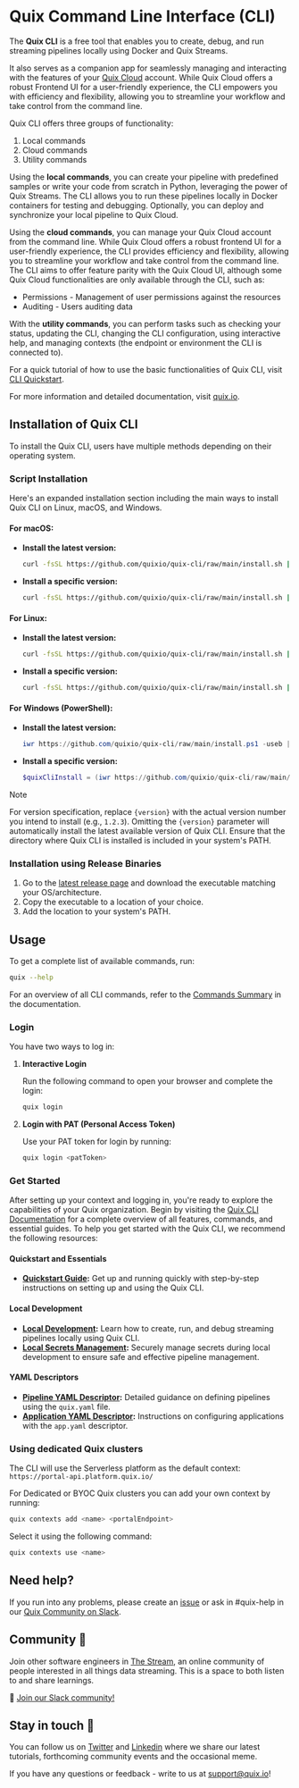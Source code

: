 # Quix Command Line Interface (CLI)

The **Quix CLI** is a free tool that enables you to create, debug, and run streaming pipelines locally using Docker and Quix Streams. 

It also serves as a companion app for seamlessly managing and interacting with the features of your [Quix Cloud](https://quix.io/docs/quix-cloud/overview.md) account. While Quix Cloud offers a robust Frontend UI for a user-friendly experience, the CLI empowers you with efficiency and flexibility, allowing you to streamline your workflow and take control from the command line.

Quix CLI offers three groups of functionality:

1. Local commands
2. Cloud commands
3. Utility commands

Using the **local commands**, you can create your pipeline with predefined samples or write your code from scratch in Python, leveraging the power of Quix Streams. The CLI allows you to run these pipelines locally in Docker containers for testing and debugging. Optionally, you can deploy and synchronize your local pipeline to Quix Cloud.

Using the **cloud commands**, you can manage your Quix Cloud account from the command line. While Quix Cloud offers a robust frontend UI for a user-friendly experience, the CLI provides efficiency and flexibility, allowing you to streamline your workflow and take control from the command line. The CLI aims to offer feature parity with the Quix Cloud UI, although some Quix Cloud functionalities are only available through the CLI, such as:

* Permissions - Management of user permissions against the resources
* Auditing - Users auditing data

With the **utility commands**, you can perform tasks such as checking your status, updating the CLI, changing the CLI configuration, using interactive help, and managing contexts (the endpoint or environment the CLI is connected to).

For a quick tutorial of how to use the basic functionalities of Quix CLI, visit [CLI Quickstart](https://www.quix.io/).

For more information and detailed documentation, visit [quix.io](https://www.quix.io/docs).


## Installation of Quix CLI

To install the Quix CLI, users have multiple methods depending on their operating system.

### Script Installation

Here's an expanded installation section including the main ways to install Quix CLI on Linux, macOS, and Windows.

#### For macOS:

- **Install the latest version:**

  ```bash
  curl -fsSL https://github.com/quixio/quix-cli/raw/main/install.sh | bash
  ```
  
- **Install a specific version:**

  ```bash
  curl -fsSL https://github.com/quixio/quix-cli/raw/main/install.sh | bash -s -- -v={version}
  ```

#### For Linux:

- **Install the latest version:**

    ```bash
    curl -fsSL https://github.com/quixio/quix-cli/raw/main/install.sh | bash
    ```
    
- **Install a specific version:**

    ```bash
    curl -fsSL https://github.com/quixio/quix-cli/raw/main/install.sh | bash -s -- -v={version}
    ```

#### For Windows (PowerShell):

- **Install the latest version:**

  ```powershell
  iwr https://github.com/quixio/quix-cli/raw/main/install.ps1 -useb | iex
  ```
  
- **Install a specific version:**

  ```powershell
  $quixCliInstall = (iwr https://github.com/quixio/quix-cli/raw/main/install.ps1 -useb).Content; $version="{version}"; iex "$quixCliInstall"
  ```

> [!NOTE]
> For version specification, replace `{version}` with the actual version number you intend to install (e.g., `1.2.3`). Omitting the `{version}` parameter will automatically install the latest available version of Quix CLI. Ensure that the directory where Quix CLI is installed is included in your system's PATH.

### Installation using Release Binaries

1. Go to the [latest release page](https://github.com/quixio/quix-cli/releases/latest) and download the executable matching your OS/architecture.
2. Copy the executable to a location of your choice.
3. Add the location to your system's PATH.


## Usage

To get a complete list of available commands, run:  
```bash
quix --help
```

For an overview of all CLI commands, refer to the [Commands Summary](https://quix.io/docs/cli-commands-summary.md) in the documentation.

### Login

You have two ways to log in:

1. **Interactive Login**

   Run the following command to open your browser and complete the login:

   ```bash
   quix login
   ```

2. **Login with PAT (Personal Access Token)**

   Use your PAT token for login by running:

   ```bash
   quix login <patToken>
   ```

### Get Started

After setting up your context and logging in, you're ready to explore the capabilities of your Quix organization. Begin by visiting the [Quix CLI Documentation](https://quix.io/docs/quix-cli/overview.html) for a complete overview of all features, commands, and essential guides. To help you get started with the Quix CLI, we recommend the following resources:

#### Quickstart and Essentials

- **[Quickstart Guide](https://quix.io/docs/quix-cli/cli-quickstart.html):** Get up and running quickly with step-by-step instructions on setting up and using the Quix CLI.

#### Local Development

- **[Local Development](https://quix.io/docs/quix-cli/cli-local-debug.html):** Learn how to create, run, and debug streaming pipelines locally using Quix CLI.
- **[Local Secrets Management](https://quix.io/docs/quix-cli/cli-local-secrets.html):** Securely manage secrets during local development to ensure safe and effective pipeline management.

#### YAML Descriptors

- **[Pipeline YAML Descriptor](https://quix.io/docs/quix-cli/yaml-reference/pipeline-descriptor.html):** Detailed guidance on defining pipelines using the `quix.yaml` file.
- **[Application YAML Descriptor](https://quix.io/docs/quix-cli/yaml-reference/app-descriptor.html):** Instructions on configuring applications with the `app.yaml` descriptor.

### Using dedicated Quix clusters

The CLI will use the Serverless platform as the default context: `https://portal-api.platform.quix.io/`

For Dedicated or BYOC Quix clusters you can add your own context by running: 
```bash 
quix contexts add <name> <portalEndpoint>
```
 
Select it using the following command:
```bash
quix contexts use <name>
```

## Need help?

If you run into any problems, please create an [issue](https://github.com/quixio/quix-cli/issues) or ask in #quix-help in our [Quix Community on Slack](https://quix.io/slack-invite).  

## Community 👭

Join other software engineers in [The Stream](https://quix.io/slack-invite), an online community of people interested in all things data streaming. This is a space to both listen to and share learnings.

🙌  [Join our Slack community!](https://quix.io/slack-invite)

## Stay in touch 👋

You can follow us on [Twitter](https://twitter.com/quix_io) and [Linkedin](https://www.linkedin.com/company/70925173) where we share our latest tutorials, forthcoming community events and the occasional meme.  

If you have any questions or feedback - write to us at support@quix.io!


